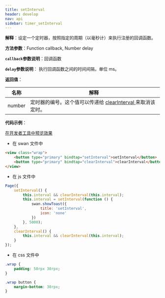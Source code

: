 ```yaml
---
title: setInterval
header: develop
nav: api
sidebar: timer_setInterval
---
```

 

**解释**：设定一个定时器，按照指定的周期（以毫秒计）来执行注册的回调函数。

**方法参数**：Function callback, Number delay

**`callback`参数说明**：回调函数

**`delay`参数说明**： 执行回调函数之间的时间间隔，单位 ms。 

**返回值**：

|名称|解释|
|--|--|
|number|定时器的编号。这个值可以传递给 <a href="http://smartprogram.baidu.com/docs/develop/api/open/timer_clearTimeout/">clearInterval </a>来取消该定时。|

**代码示例**：

<a href="swanide://fragment/3a72e862b7e3d92d06fc64432513d1001574042023470" title="在开发者工具中预览效果" target="_self">在开发者工具中预览效果</a>

* 在 swan 文件中

```html
<view class="wrap">
    <button type="primary" bindtap="setInterval">setInterval</button>
    <button type="primary" bindtap="clearInterval">clearInterval</button>
</view>
```

* 在 js 文件中

```js
Page({
    setInterval() {
        this.interval && clearInterval(this.interval);
        this.interval = setInterval(function () {
            swan.showToast({
                title: 'setInterval',
                icon: 'none'
            })
        }, 5000);
    },
    clearInterval() {
        this.interval && clearInterval(this.interval);
    }
});
```
* 在 css 文件中

```css
.wrap {
    padding: 50rpx 30rpx;
}

.wrap button {
    margin-bottom: 30rpx;
}
```
